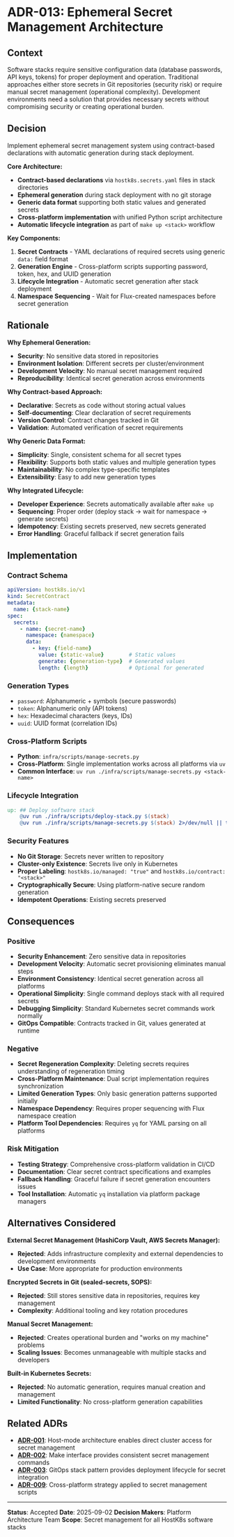 # ADR-013: Ephemeral Secret Management Architecture

## Context

Software stacks require sensitive configuration data (database passwords, API keys, tokens) for proper deployment and operation. Traditional approaches either store secrets in Git repositories (security risk) or require manual secret management (operational complexity). Development environments need a solution that provides necessary secrets without compromising security or creating operational burden.

## Decision

Implement ephemeral secret management system using contract-based declarations with automatic generation during stack deployment.

**Core Architecture:**
- **Contract-based declarations** via `hostk8s.secrets.yaml` files in stack directories
- **Ephemeral generation** during stack deployment with no git storage
- **Generic data format** supporting both static values and generated secrets
- **Cross-platform implementation** with unified Python script architecture
- **Automatic lifecycle integration** as part of `make up <stack>` workflow

**Key Components:**
1. **Secret Contracts** - YAML declarations of required secrets using generic `data:` field format
2. **Generation Engine** - Cross-platform scripts supporting password, token, hex, and UUID generation
3. **Lifecycle Integration** - Automatic secret generation after stack deployment
4. **Namespace Sequencing** - Wait for Flux-created namespaces before secret generation

## Rationale

**Why Ephemeral Generation:**
- **Security**: No sensitive data stored in repositories
- **Environment Isolation**: Different secrets per cluster/environment
- **Development Velocity**: No manual secret management required
- **Reproducibility**: Identical secret generation across environments

**Why Contract-based Approach:**
- **Declarative**: Secrets as code without storing actual values
- **Self-documenting**: Clear declaration of secret requirements
- **Version Control**: Contract changes tracked in Git
- **Validation**: Automated verification of secret requirements

**Why Generic Data Format:**
- **Simplicity**: Single, consistent schema for all secret types
- **Flexibility**: Supports both static values and multiple generation types
- **Maintainability**: No complex type-specific templates
- **Extensibility**: Easy to add new generation types

**Why Integrated Lifecycle:**
- **Developer Experience**: Secrets automatically available after `make up`
- **Sequencing**: Proper order (deploy stack → wait for namespace → generate secrets)
- **Idempotency**: Existing secrets preserved, new secrets generated
- **Error Handling**: Graceful fallback if secret generation fails

## Implementation

### Contract Schema
```yaml
apiVersion: hostk8s.io/v1
kind: SecretContract
metadata:
  name: {stack-name}
spec:
  secrets:
    - name: {secret-name}
      namespace: {namespace}
      data:
        - key: {field-name}
          value: {static-value}        # Static values
          generate: {generation-type}  # Generated values
          length: {length}             # Optional for generated
```

### Generation Types
- `password`: Alphanumeric + symbols (secure passwords)
- `token`: Alphanumeric only (API tokens)
- `hex`: Hexadecimal characters (keys, IDs)
- `uuid`: UUID format (correlation IDs)

### Cross-Platform Scripts
- **Python**: `infra/scripts/manage-secrets.py`
- **Cross-Platform**: Single implementation works across all platforms via `uv`
- **Common Interface**: `uv run ./infra/scripts/manage-secrets.py <stack-name>`

### Lifecycle Integration
```makefile
up: ## Deploy software stack
    @uv run ./infra/scripts/deploy-stack.py $(stack)
    @uv run ./infra/scripts/manage-secrets.py $(stack) 2>/dev/null || true
```

### Security Features
- **No Git Storage**: Secrets never written to repository
- **Cluster-only Existence**: Secrets live only in Kubernetes
- **Proper Labeling**: `hostk8s.io/managed: "true"` and `hostk8s.io/contract: "<stack>"`
- **Cryptographically Secure**: Using platform-native secure random generation
- **Idempotent Operations**: Existing secrets preserved

## Consequences

### Positive
- **Security Enhancement**: Zero sensitive data in repositories
- **Development Velocity**: Automatic secret provisioning eliminates manual steps
- **Environment Consistency**: Identical secret generation across all platforms
- **Operational Simplicity**: Single command deploys stack with all required secrets
- **Debugging Simplicity**: Standard Kubernetes secret commands work normally
- **GitOps Compatible**: Contracts tracked in Git, values generated at runtime

### Negative
- **Secret Regeneration Complexity**: Deleting secrets requires understanding of regeneration timing
- **Cross-Platform Maintenance**: Dual script implementation requires synchronization
- **Limited Generation Types**: Only basic generation patterns supported initially
- **Namespace Dependency**: Requires proper sequencing with Flux namespace creation
- **Platform Tool Dependencies**: Requires `yq` for YAML parsing on all platforms

### Risk Mitigation
- **Testing Strategy**: Comprehensive cross-platform validation in CI/CD
- **Documentation**: Clear secret contract specifications and examples
- **Fallback Handling**: Graceful failure if secret generation encounters issues
- **Tool Installation**: Automatic `yq` installation via platform package managers

## Alternatives Considered

**External Secret Management (HashiCorp Vault, AWS Secrets Manager):**
- **Rejected**: Adds infrastructure complexity and external dependencies to development environments
- **Use Case**: More appropriate for production environments

**Encrypted Secrets in Git (sealed-secrets, SOPS):**
- **Rejected**: Still stores sensitive data in repositories, requires key management
- **Complexity**: Additional tooling and key rotation procedures

**Manual Secret Management:**
- **Rejected**: Creates operational burden and "works on my machine" problems
- **Scaling Issues**: Becomes unmanageable with multiple stacks and developers

**Built-in Kubernetes Secrets:**
- **Rejected**: No automatic generation, requires manual creation and management
- **Limited Functionality**: No cross-platform generation capabilities

## Related ADRs

- **[ADR-001](001-host-mode-architecture.md)**: Host-mode architecture enables direct cluster access for secret management
- **[ADR-002](002-make-interface-standardization.md)**: Make interface provides consistent secret management commands
- **[ADR-003](003-gitops-stack-pattern.md)**: GitOps stack pattern provides deployment lifecycle for secret integration
- **[ADR-009](009-cross-platform-implementation-strategy.md)**: Cross-platform strategy applied to secret management scripts

---

**Status**: Accepted
**Date**: 2025-09-02
**Decision Makers**: Platform Architecture Team
**Scope**: Secret management for all HostK8s software stacks
